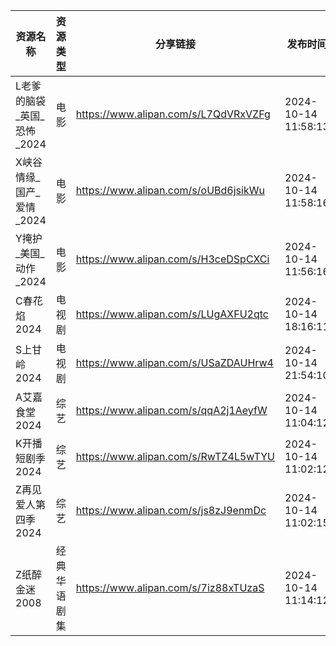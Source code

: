 | 资源名称              | 资源类型   | 分享链接                                 | 发布时间                |
| ----------------- | ------ | ------------------------------------ | ------------------- |
| L老爹的脑袋_英国_恐怖_2024 | 电影     | https://www.alipan.com/s/L7QdVRxVZFg | 2024-10-14 11:58:13 |
| X峡谷情缘_国产_爱情_2024  | 电影     | https://www.alipan.com/s/oUBd6jsikWu | 2024-10-14 11:58:16 |
| Y掩护_美国_动作_2024    | 电影     | https://www.alipan.com/s/H3ceDSpCXCi | 2024-10-14 11:56:16 |
| C春花焰2024          | 电视剧    | https://www.alipan.com/s/LUgAXFU2qtc | 2024-10-14 18:16:11 |
| S上甘岭2024          | 电视剧    | https://www.alipan.com/s/USaZDAUHrw4 | 2024-10-14 21:54:10 |
| A艾嘉食堂2024         | 综艺     | https://www.alipan.com/s/qqA2j1AeyfW | 2024-10-14 11:04:12 |
| K开播短剧季2024        | 综艺     | https://www.alipan.com/s/RwTZ4L5wTYU | 2024-10-14 11:02:12 |
| Z再见爱人第四季2024      | 综艺     | https://www.alipan.com/s/js8zJ9enmDc | 2024-10-14 11:02:15 |
| Z纸醉金迷2008         | 经典华语剧集 | https://www.alipan.com/s/7iz88xTUzaS | 2024-10-14 11:14:12 |
